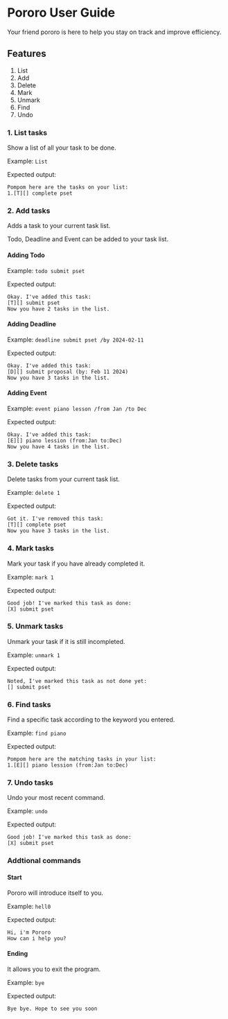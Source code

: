 # Pororo User Guide
Your friend pororo is here to help you stay on track and improve efficiency.

## Features 
1. List
2. Add 
3. Delete 
4. Mark 
5. Unmark 
6. Find 
7. Undo 

### 1. List tasks 
Show a list of all your task to be done. 

Example: `List`

Expected output: 

```
Pompom here are the tasks on your list: 
1.[T][] complete pset
```

### 2. Add tasks
Adds a task to your current task list.

Todo, Deadline and Event can be added to your task list.


#### Adding Todo

Example: `todo submit pset`

Expected output:

```
Okay. I've added this task:
[T][] submit pset 
Now you have 2 tasks in the list. 
```

#### Adding Deadline

Example: `deadline submit pset /by 2024-02-11`

Expected output:

```
Okay. I've added this task:
[D][] submit proposal (by: Feb 11 2024)
Now you have 3 tasks in the list. 
```

#### Adding Event

Example: `event piano lesson /from Jan /to Dec`

Expected output:

```
Okay. I've added this task:
[E][] piano lession (from:Jan to:Dec)
Now you have 4 tasks in the list. 
```

### 3. Delete tasks
Delete tasks from your current task list. 

Example: `delete 1`

Expected output:

```
Got it. I've removed this task:
[T][] complete pset
Now you have 3 tasks in the list. 
```

### 4. Mark tasks 
Mark your task if you have already completed it. 

Example: `mark 1`

Expected output:

```
Good job! I've marked this task as done:
[X] submit pset
```

### 5. Unmark tasks
Unmark your task if it is still incompleted. 

Example: `unmark 1`

Expected output:

```
Noted, I've marked this task as not done yet:
[] submit pset
```

### 6. Find tasks
Find a specific task according to the keyword you entered. 

Example: `find piano`

Expected output:

```
Pompom here are the matching tasks in your list:
1.[E][] piano lession (from:Jan to:Dec)
```

### 7. Undo tasks
Undo your most recent command. 

Example: `undo`

Expected output:

```
Good job! I've marked this task as done:
[X] submit pset
```

### Addtional commands 

#### Start
Pororo will introduce itself to you. 

Example: `hell0`

Expected output:

```
Hi, i'm Pororo
How can i help you?
```

#### Ending 
It allows you to exit the program. 

Example: `bye`

Expected output:

```
Bye bye. Hope to see you soon
```
